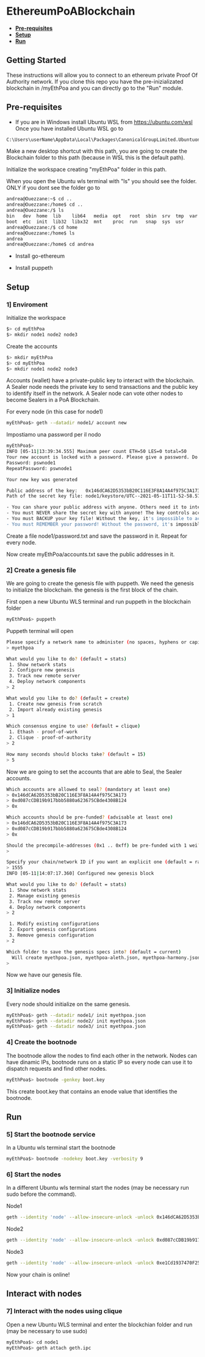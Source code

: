# EthereumPoABlockchain

* **[Pre-requisites](#pre-requisites)**
* **[Setup](#setup)**
* **[Run](#run)**

## Getting Started

These instructions will allow you to connect to an ethereum private Proof Of Authority network. 
If you clone this repo you have the pre-inizializated blockchain in /myEthPoa and you can directly go to the "Run" module.





## Pre-requisites
* If you are in Windows install Ubuntu WSL from <https://ubuntu.com/wsl>
Once you have installed Ubuntu WSL go to 
```sh
C:\Users\userName\AppData\Local\Packages\CanonicalGroupLimited.UbuntuonWindows_79rhkp1fndgsc\LocalState\rootfs\home\user\ 
```
Make a new desktop shortcut with this path, you are going to create the Blockchain folder to this path (because in WSL this is the default path).

Initialize the workspace creating "myEthPoa" folder in this path.

When you open the Ubuntu wls terminal with "ls" you should see the folder. 
ONLY if you dont see the folder go to
```sh
andrea@Ouezzane:~$ cd ..
andrea@Ouezzane:/home$ cd ..
andrea@Ouezzane:/$ ls
bin   dev  home  lib    lib64   media  opt   root  sbin  srv  tmp  var
boot  etc  init  lib32  libx32  mnt    proc  run   snap  sys  usr
andrea@Ouezzane:/$ cd home
andrea@Ouezzane:/home$ ls
andrea
andrea@Ouezzane:/home$ cd andrea
```


* Install go-ethereum 

* Install puppeth


## Setup

###  1]  Enviroment

Initialize the workspace

```sh
$> cd myEthPoa
$> mkdir node1 node2 node3
```

Create the accounts

```sh
$> mkdir myEthPoa
$> cd myEthPoa
$> mkdir node1 node2 node3
```

Accounts (wallet) have a private-public key to interact with the blockchain.
A Sealer node needs the private key to send transactions and the public key to identify itself in the network.
A Sealer node can vote other nodes to become Sealers in a PoA Blockchain.


For every node (in this case for node1)

```sh
myEthPoa$> geth --datadir node1/ account new
```

Impostiamo una password per il nodo 
```sh
myEthPoa$> 
INFO [05-11|13:39:34.555] Maximum peer count ETH=50 LES=0 total=50
Your new account is locked with a password. Please give a password. Do not forget this password.
Password: pswnode1
RepeatPassword: pswnode1

Your new key was generated

Public address of the key:   0x146dCA62D5353bB20C116E3F8A14A4f975C3A173
Path of the secret key file: node1/keystore/UTC--2021-05-11T11-52-58.571600400Z--146dca62d5353bb20c116e3f8a14a4f975c3a173

- You can share your public address with anyone. Others need it to interact with you.
- You must NEVER share the secret key with anyone! The key controls access to your funds!
- You must BACKUP your key file! Without the key, it's impossible to access account funds!
- You must REMEMBER your password! Without the password, it's impossible to decrypt the key!
```
Create a file node1/password.txt and save the password in it.
Repeat for every node.


Now create myEthPoa/accounts.txt save the public addresses in it.


###  2]  Create a genesis file
We are going to create the genesis file with puppeth. We need the genesis to initialize the blockchain. the genesis is the first block of the chain.

First open a new Ubuntu WLS terminal and run puppeth in the blockchain folder
```sh
myEthPoa$> puppeth
```
Puppeth terminal will open


```sh
Please specify a network name to administer (no spaces, hyphens or capital letters please)
> myethpoa

What would you like to do? (default = stats)
 1. Show network stats
 2. Configure new genesis
 3. Track new remote server
 4. Deploy network components
> 2

What would you like to do? (default = create)
 1. Create new genesis from scratch
 2. Import already existing genesis
> 1

Which consensus engine to use? (default = clique)
 1. Ethash - proof-of-work
 2. Clique - proof-of-authority
> 2

How many seconds should blocks take? (default = 15)
> 5
```

Now we are going to set the accounts that are able to Seal, the Sealer accounts.

```sh
Which accounts are allowed to seal? (mandatory at least one)
> 0x146dCA62D5353bB20C116E3F8A14A4f975C3A173
> 0xd087cCDB19b917bbb5880a623675CBde4308B124
> 0x

Which accounts should be pre-funded? (advisable at least one)
> 0x146dCA62D5353bB20C116E3F8A14A4f975C3A173
> 0xd087cCDB19b917bbb5880a623675CBde4308B124
> 0x

Should the precompile-addresses (0x1 .. 0xff) be pre-funded with 1 wei? (advisable yes)
>


```

```sh
Specify your chain/network ID if you want an explicit one (default = random)
> 1555
INFO [05-11|14:07:17.360] Configured new genesis block

What would you like to do? (default = stats)
 1. Show network stats
 2. Manage existing genesis
 3. Track new remote server
 4. Deploy network components
> 2

 1. Modify existing configurations
 2. Export genesis configurations
 3. Remove genesis configuration
> 2

Which folder to save the genesis specs into? (default = current)
  Will create myethpoa.json, myethpoa-aleth.json, myethpoa-harmony.json, myethpoa-parity.json
>
```

Now we have our genesis file.



###  3]  Initialize nodes
Every node should initialize on the same genesis.

```sh
myEthPoa$> geth --datadir node1/ init myethpoa.json
myEthPoa$> geth --datadir node2/ init myethpoa.json
myEthPoa$> geth --datadir node3/ init myethpoa.json
```




###  4]  Create the bootnode
The bootnode allow the nodes to find each other in the network.
Nodes can have dinamic IPs, bootnode runs on a static IP so every node can use it to dispatch requests and find other nodes.

```sh
myEthPoa$> bootnode -genkey boot.key
```
This create boot.key that contains an enode value that identifies the bootnode.





## Run

###  5]  Start the bootnode service

In a Ubuntu wls terminal start the bootnode
```sh
myEthPoa$> bootnode -nodekey boot.key -verbosity 9
```

###  6]  Start the nodes

In a different Ubuntu wls terminal start the nodes (may be necessary run sudo before the command).

Node1
```sh
geth --identity 'node' --allow-insecure-unlock -unlock 0x146dCA62D5353bB20C116E3F8A14A4f975C3A173 --password node1/password.txt --datadir node1/ --syncmode 'full' --port 30311 --rpc --rpcaddr 127.0.0.1 --rpcport 8501 --rpccorsdomain "*" --rpcapi 'personal,db,eth,net,web3,txpool,miner,clique' --bootnodes 'enode://4eea9d83df5f8a674367d6efd7643c170c7821658d244445515144ea07bd39b9c7ad45dffdbf1966ec3e2954e0d6a9ce2376c1a9e6e5d9c0bbd14e52573035a6@127.0.0.1:0?discport=30301' --networkid 1555 --ipcpath "./node1/geth.ipc"
```

Node2
```sh
geth --identity 'node' --allow-insecure-unlock -unlock 0xd087cCDB19b917bbb5880a623675CBde4308B124 --password node2/password.txt --datadir node2/ --syncmode 'full' --port 30312 --rpc --rpcaddr 127.0.0.1 --rpcport 8502 --rpccorsdomain "*" --rpcapi 'personal,db,eth,net,web3,txpool,miner,clique' --bootnodes 'enode://4eea9d83df5f8a674367d6efd7643c170c7821658d244445515144ea07bd39b9c7ad45dffdbf1966ec3e2954e0d6a9ce2376c1a9e6e5d9c0bbd14e52573035a6@127.0.0.1:0?discport=30301' --networkid 1555 --ipcpath "./node2/geth.ipc"
```

Node3
```sh
geth --identity 'node' --allow-insecure-unlock -unlock 0xe1Cd1937470F2598DED3CF4AFF49880A5709Da01 --password node3/password.txt --datadir node3/ --syncmode 'full' --port 30313 --rpc --rpcaddr 127.0.0.1 --rpcport 8503 --rpccorsdomain "*" --rpcapi 'personal,db,eth,net,web3,txpool,miner,clique' --bootnodes 'enode://4eea9d83df5f8a674367d6efd7643c170c7821658d244445515144ea07bd39b9c7ad45dffdbf1966ec3e2954e0d6a9ce2376c1a9e6e5d9c0bbd14e52573035a6@127.0.0.1:0?discport=30301' --networkid 1555 --ipcpath "./node3/geth.ipc"
```

Now your chain is online!


## Interact with nodes
###  7]  Interact with the nodes using clique

Open a new Ubuntu WLS terminal and enter the blockchian folder and run (may be necessary to use sudo)
```sh
myEthPoa$> cd node1 
myEthPoa$> geth attach geth.ipc
```




